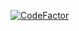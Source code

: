 [![CodeFactor](https://www.codefactor.io/repository/github/ralphschuler/colabai/badge)](https://www.codefactor.io/repository/github/ralphschuler/colabai)

